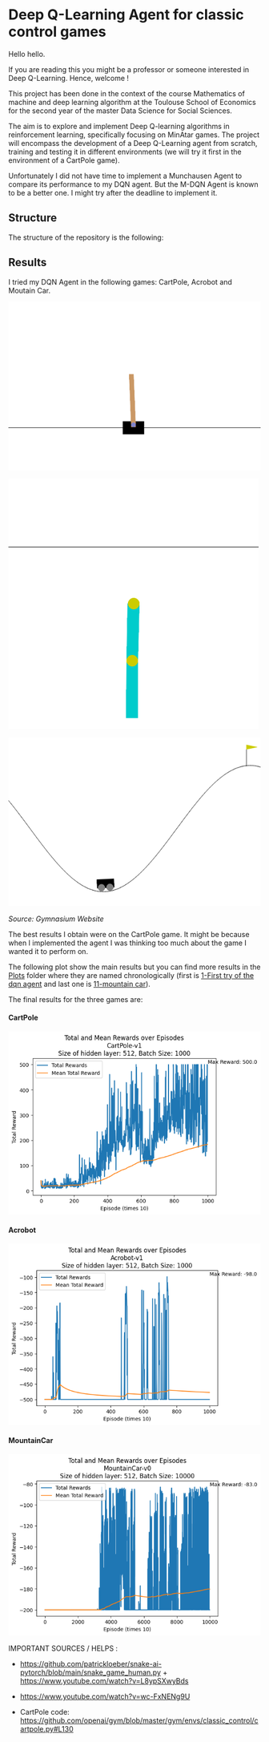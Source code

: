 # Deep Q-Learning Agent for classic control games

Hello hello.

If you are reading this you might be a professor or someone interested in Deep Q-Learning. Hence, welcome !

This project has been done in the context of the course Mathematics of machine and deep learning algorithm at the Toulouse School of Economics for the second year of the master Data Science for Social Sciences.

The aim is to explore and implement Deep Q-learning algorithms in reinforcement learning, specifically focusing on MinAtar games. The project will encompass the development of a Deep Q-Learning agent from scratch, training and testing it in different environments (we will try it first in the environment of a CartPole game).

Unfortunately I did not have time to implement a Munchausen Agent to compare its performance to my DQN agent. But the M-DQN Agent is known to be a better one. I might try after the deadline to implement it. 

## Structure

The structure of the repository is the following: 

## Results

I tried my DQN Agent in the following games: CartPole, Acrobot and Moutain Car.

![CartPole](GIFs/cart_pole.gif)

![Acrobot](GIFs/acrobot.gif)

![MountainCar](GIFs/mountain_car.gif)

*Source: Gymnasium Website*

The best results I obtain were on the CartPole game. It might be because when I implemented the agent I was thinking too much about the game I wanted it to perform on. 

The following plot show the main results but you can find more results in the [Plots](Plots) folder where they are named chronologically (first is [1-First try of the dqn agent](Plots/1-First%20try%20of%20the%20dqn%20agent.png) and last one is [11-mountain car](Plots/11-%20mountain%20car.png)).

The final results for the three games are: 

#### CartPole

![Cartpole](Plots/8-%20final%20CartPole.png)

#### Acrobot

![Acrobot](Plots/9-%20Acrobot%20V1.png)

#### MountainCar

![MountainCar](Plots/11-%20mountain%20car.png)




IMPORTANT SOURCES / HELPS : 

- https://github.com/patrickloeber/snake-ai-pytorch/blob/main/snake_game_human.py + https://www.youtube.com/watch?v=L8ypSXwyBds

- https://www.youtube.com/watch?v=wc-FxNENg9U

- CartPole code: https://github.com/openai/gym/blob/master/gym/envs/classic_control/cartpole.py#L130

